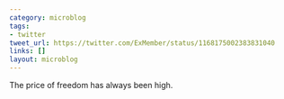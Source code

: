 ```yaml
---
category: microblog
tags:
- twitter
tweet_url: https://twitter.com/ExMember/status/1168175002383831040
links: []
layout: microblog
---
```

The price of freedom has always been high.
